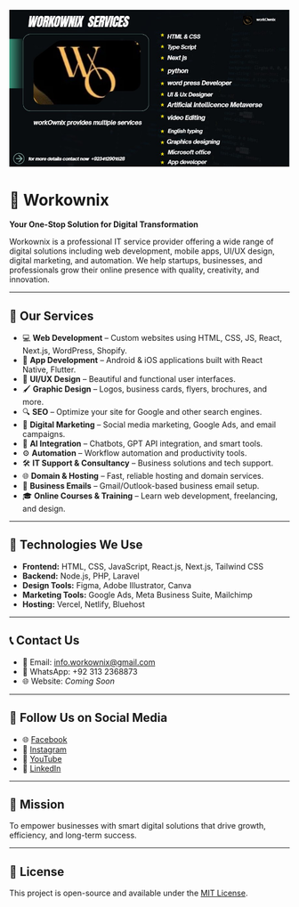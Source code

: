 <p align="center">
  <img src="https://raw.githubusercontent.com/Workownix/Workownix/main/banner.jpg" alt="Banner" />
</p>

# 🌟 Workownix

**Your One-Stop Solution for Digital Transformation**

Workownix is a professional IT service provider offering a wide range of digital solutions including web development, mobile apps, UI/UX design, digital marketing, and automation. We help startups, businesses, and professionals grow their online presence with quality, creativity, and innovation.

---

## 🚀 Our Services

- 💻 **Web Development** – Custom websites using HTML, CSS, JS, React, Next.js, WordPress, Shopify.
- 📱 **App Development** – Android & iOS applications built with React Native, Flutter.
- 🎨 **UI/UX Design** – Beautiful and functional user interfaces.
- 🖌️ **Graphic Design** – Logos, business cards, flyers, brochures, and more.
- 🔍 **SEO** – Optimize your site for Google and other search engines.
- 📢 **Digital Marketing** – Social media marketing, Google Ads, and email campaigns.
- 🤖 **AI Integration** – Chatbots, GPT API integration, and smart tools.
- ⚙️ **Automation** – Workflow automation and productivity tools.
- 🛠️ **IT Support & Consultancy** – Business solutions and tech support.
- 🌐 **Domain & Hosting** – Fast, reliable hosting and domain services.
- 📧 **Business Emails** – Gmail/Outlook-based business email setup.
- 🎓 **Online Courses & Training** – Learn web development, freelancing, and design.

---

## 🧠 Technologies We Use

- **Frontend:** HTML, CSS, JavaScript, React.js, Next.js, Tailwind CSS  
- **Backend:** Node.js, PHP, Laravel  
- **Design Tools:** Figma, Adobe Illustrator, Canva  
- **Marketing Tools:** Google Ads, Meta Business Suite, Mailchimp  
- **Hosting:** Vercel, Netlify, Bluehost

---

## 📞 Contact Us

- 📧 Email: [info.workownix@gmail.com](mailto:info.workownix@gmail.com)  
- 📱 WhatsApp: +92 313 2368873  
- 🌐 Website: *Coming Soon*

---

## 🔗 Follow Us on Social Media

- 🌐 [Facebook](https://www.facebook.com/profile.php?id=61578929019010)  
- 📸 [Instagram](https://www.instagram.com/workownix/)  
- 🎥 [YouTube](https://www.youtube.com/channel/UCNDzDhX6ljx5sz5Gt7ozdRw)  
- 💼 [LinkedIn](https://www.linkedin.com/company/workownix)

---

## 💼 Mission

To empower businesses with smart digital solutions that drive growth, efficiency, and long-term success.

---

## 📌 License

This project is open-source and available under the [MIT License](LICENSE).
